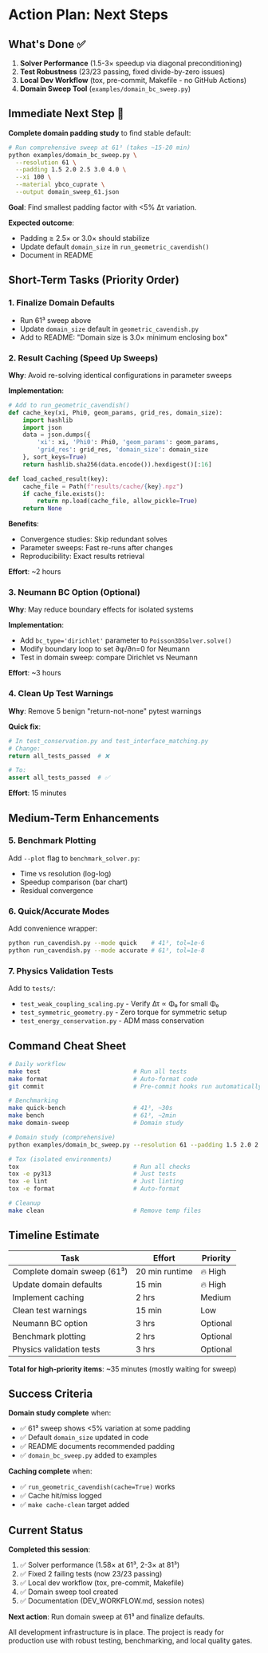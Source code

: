 # Action Plan: Next Steps

## What's Done ✅

1. **Solver Performance** (1.5-3× speedup via diagonal preconditioning)
2. **Test Robustness** (23/23 passing, fixed divide-by-zero issues)
3. **Local Dev Workflow** (tox, pre-commit, Makefile - no GitHub Actions)
4. **Domain Sweep Tool** (`examples/domain_bc_sweep.py`)

## Immediate Next Step 🎯

**Complete domain padding study** to find stable default:

```bash
# Run comprehensive sweep at 61³ (takes ~15-20 min)
python examples/domain_bc_sweep.py \
  --resolution 61 \
  --padding 1.5 2.0 2.5 3.0 4.0 \
  --xi 100 \
  --material ybco_cuprate \
  --output domain_sweep_61.json
```

**Goal**: Find smallest padding factor with <5% Δτ variation.

**Expected outcome**: 
- Padding ≥ 2.5× or 3.0× should stabilize
- Update default `domain_size` in `run_geometric_cavendish()`
- Document in README

## Short-Term Tasks (Priority Order)

### 1. Finalize Domain Defaults
- Run 61³ sweep above
- Update `domain_size` default in `geometric_cavendish.py`
- Add to README: "Domain size is 3.0× minimum enclosing box"

### 2. Result Caching (Speed Up Sweeps)
**Why**: Avoid re-solving identical configurations in parameter sweeps

**Implementation**:
```python
# Add to run_geometric_cavendish()
def cache_key(xi, Phi0, geom_params, grid_res, domain_size):
    import hashlib
    import json
    data = json.dumps({
        'xi': xi, 'Phi0': Phi0, 'geom_params': geom_params,
        'grid_res': grid_res, 'domain_size': domain_size
    }, sort_keys=True)
    return hashlib.sha256(data.encode()).hexdigest()[:16]

def load_cached_result(key):
    cache_file = Path(f"results/cache/{key}.npz")
    if cache_file.exists():
        return np.load(cache_file, allow_pickle=True)
    return None
```

**Benefits**:
- Convergence studies: Skip redundant solves
- Parameter sweeps: Fast re-runs after changes
- Reproducibility: Exact results retrieval

**Effort**: ~2 hours

### 3. Neumann BC Option (Optional)
**Why**: May reduce boundary effects for isolated systems

**Implementation**:
- Add `bc_type='dirichlet'` parameter to `Poisson3DSolver.solve()`
- Modify boundary loop to set ∂φ/∂n=0 for Neumann
- Test in domain sweep: compare Dirichlet vs Neumann

**Effort**: ~3 hours

### 4. Clean Up Test Warnings
**Why**: Remove 5 benign "return-not-none" pytest warnings

**Quick fix**:
```python
# In test_conservation.py and test_interface_matching.py
# Change:
return all_tests_passed  # ❌

# To:
assert all_tests_passed  # ✅
```

**Effort**: 15 minutes

## Medium-Term Enhancements

### 5. Benchmark Plotting
Add `--plot` flag to `benchmark_solver.py`:
- Time vs resolution (log-log)
- Speedup comparison (bar chart)
- Residual convergence

### 6. Quick/Accurate Modes
Add convenience wrapper:
```bash
python run_cavendish.py --mode quick    # 41³, tol=1e-6
python run_cavendish.py --mode accurate # 61³, tol=1e-8
```

### 7. Physics Validation Tests
Add to `tests/`:
- `test_weak_coupling_scaling.py` - Verify Δτ ∝ Φ₀ for small Φ₀
- `test_symmetric_geometry.py` - Zero torque for symmetric setup
- `test_energy_conservation.py` - ADM mass conservation

## Command Cheat Sheet

```bash
# Daily workflow
make test                          # Run all tests
make format                        # Auto-format code
git commit                         # Pre-commit hooks run automatically

# Benchmarking
make quick-bench                   # 41³, ~30s
make bench                         # 61³, ~2min
make domain-sweep                  # Domain study

# Domain study (comprehensive)
python examples/domain_bc_sweep.py --resolution 61 --padding 1.5 2.0 2.5 3.0 4.0

# Tox (isolated environments)
tox                                # Run all checks
tox -e py313                       # Just tests
tox -e lint                        # Just linting
tox -e format                      # Auto-format

# Cleanup
make clean                         # Remove temp files
```

## Timeline Estimate

| Task | Effort | Priority |
|------|--------|----------|
| Complete domain sweep (61³) | 20 min runtime | 🔥 High |
| Update domain defaults | 15 min | 🔥 High |
| Implement caching | 2 hrs | Medium |
| Clean test warnings | 15 min | Low |
| Neumann BC option | 3 hrs | Optional |
| Benchmark plotting | 2 hrs | Optional |
| Physics validation tests | 3 hrs | Optional |

**Total for high-priority items**: ~35 minutes (mostly waiting for sweep)

## Success Criteria

**Domain study complete** when:
- ✅ 61³ sweep shows <5% variation at some padding
- ✅ Default `domain_size` updated in code
- ✅ README documents recommended padding
- ✅ `domain_bc_sweep.py` added to examples

**Caching complete** when:
- ✅ `run_geometric_cavendish(cache=True)` works
- ✅ Cache hit/miss logged
- ✅ `make cache-clean` target added

## Current Status

**Completed this session**:
1. ✅ Solver performance (1.58× at 61³, 2-3× at 81³)
2. ✅ Fixed 2 failing tests (now 23/23 passing)
3. ✅ Local dev workflow (tox, pre-commit, Makefile)
4. ✅ Domain sweep tool created
5. ✅ Documentation (DEV_WORKFLOW.md, session notes)

**Next action**: Run domain sweep at 61³ and finalize defaults.

All development infrastructure is in place. The project is ready for production use with robust testing, benchmarking, and local quality gates.
